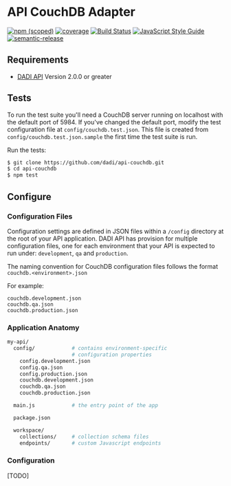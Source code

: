 # API CouchDB Adapter

[![npm (scoped)](https://img.shields.io/npm/v/@dadi/api-couchdb.svg?maxAge=10800&style=flat-square)](https://www.npmjs.com/package/@dadi/api-couchdb)
[![coverage](https://img.shields.io/badge/coverage-78%25-yellow.svg?style=flat-square)](https://github.com/dadi/api-couchdb)
[![Build Status](https://travis-ci.org/dadi/api-couchdb.svg?branch=master)](https://travis-ci.org/dadi/api-couchdb)
[![JavaScript Style Guide](https://img.shields.io/badge/code%20style-standard-brightgreen.svg?style=flat-square)](http://standardjs.com/)
[![semantic-release](https://img.shields.io/badge/%20%20%F0%9F%93%A6%F0%9F%9A%80-semantic--release-e10079.svg?style=flat-square)](https://github.com/semantic-release/semantic-release)

## Requirements

* [DADI API](https://www.npmjs.com/package/@dadi/api) Version 2.0.0 or greater

## Tests

To run the test suite you'll need a CouchDB server running on localhost with the default port of 5984. If you've changed the default port, modify the test configuration file at `config/couchdb.test.json`. This file is created from `config/couchdb.test.json.sample` the first time the test suite is run.

Run the tests:

```bash
$ git clone https://github.com/dadi/api-couchdb.git
$ cd api-couchdb
$ npm test
```

## Configure

### Configuration Files

Configuration settings are defined in JSON files within a `/config` directory at the root of your API application. DADI API has provision for multiple configuration files, one for each environment that your API is expected to run under: `development`, `qa` and `production`.

The naming convention for CouchDB configuration files follows the format `couchdb.<environment>.json`

For example:

```
couchdb.development.json
couchdb.qa.json
couchdb.production.json
```

### Application Anatomy

```sh
my-api/
  config/            # contains environment-specific
                     # configuration properties
    config.development.json
    config.qa.json
    config.production.json
    couchdb.development.json
    couchdb.qa.json
    couchdb.production.json

  main.js            # the entry point of the app

  package.json

  workspace/
    collections/     # collection schema files
    endpoints/       # custom Javascript endpoints

```

### Configuration

[TODO]